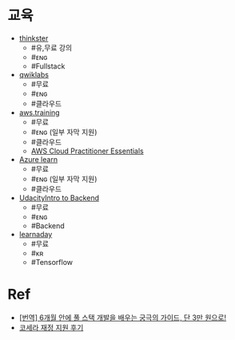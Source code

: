 # 교육

- [thinkster](https://thinkster.io)
    - #유,무료 강의
    - #ᴇɴɢ
    - #Fullstack
- [qwiklabs](https://www.qwiklabs.com/?locale=ko)
    - #무료
    - #ᴇɴɢ
    - #클라우드
- [aws.training](https://www.aws.training)
    - #무료
    - #ᴇɴɢ (일부 자막 지원)
    - #클라우드
    - [AWS Cloud Practitioner Essentials](https://www.aws.training/Details/Curriculum?id=32442)
- [Azure learn](https://www.aws.training)
    - #무료
    - #ᴇɴɢ (일부 자막 지원)
    - #클라우드
- [UdacityIntro to Backend](https://www.udacity.com/course/intro-to-backend--ud171)
    - #무료
    - #ᴇɴɢ
    - #Backend
- [learnaday](https://learnaday.kr)
    - #무료
    - #ᴋʀ
    - #Tensorflow


# Ref
- [[번역] 6개월 안에 풀 스택 개발을 배우는 궁극의 가이드, 단 3만 원으로!](https://medium.com/@wongni/6개월-안에-풀-스택-개발을-배우는-궁극의-가이드-단-3만-원으로-430e26ad2448)
- [코세라 재정 지원 후기](https://dps0340.github.io/coursera-financial-aid-review/)